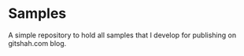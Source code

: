 # Samples
A simple repository to hold all samples that I develop for publishing on gitshah.com blog.
